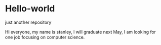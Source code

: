 # Hello-world
just another repository

Hi everyone, my name is stanley, I will graduate next May, I am looking for one job focusing on computer science.
